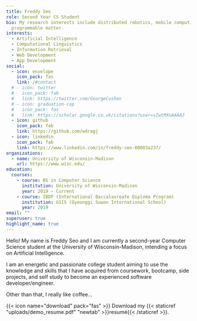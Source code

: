 ```yaml
---
title: Freddy Seo
role: Second Year CS Student
bio: My research interests include distributed robotics, mobile computing and
  programmable matter.
interests:
  - Artificial Intelligence
  - Computational Linguistics
  - Information Retrieval
  - Web Development
  - App Development
social:
  - icon: envelope
    icon_pack: fas
    link: /#contact
  # - icon: twitter
  #   icon_pack: fab
  #   link: https://twitter.com/GeorgeCushen
  # - icon: graduation-cap
  #   icon_pack: fas
  #   link: https://scholar.google.co.uk/citations?user=sIwtMXoAAAAJ
  - icon: github
    icon_pack: fab
    link: https://github.com/wdragj
  - icon: linkedin
    icon_pack: fab
    link: https://www.linkedin.com/in/freddy-seo-00003a237/
organizations:
  - name: University of Wisconsin-Madison
    url: https://www.wisc.edu/
education:
  courses:
    - course: BS in Computer Science
      institution: University of Wisconsin-Madison
      year: 2019 ~ Current
    - course: IBDP (International Baccalaureate Diploma Program)
      institution: GSIS (Gyeonggi Suwon International School)
      year: 2019
email: ""
superuser: true
highlight_name: true
---
```


Hello! My name is Freddy Seo and I am currently a second-year Computer Science student at the University of Wisconsin-Madison, intending a focus on Artificial Intelligence.

I am an energetic and passionate college student aiming to use the knowledge and skills that I have acquired from coursework, bootcamp, side projects, and self study to become an experienced software developer/engineer.

Other than that, I really like coffee...


{{< icon name="download" pack="fas" >}} Download my {{< staticref "uploads/demo_resume.pdf" "newtab" >}}resumé{{< /staticref >}}.

